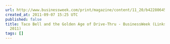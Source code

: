 ```yaml
---
url: http://www.businessweek.com/print/magazine/content/11_20/b4228064581642.htm
created_at: 2011-09-07 15:25 UTC
published: false
title: Taco Bell and the Golden Age of Drive-Thru - BusinessWeek (Links for 4 September
  2011)
tags: []
---
```



